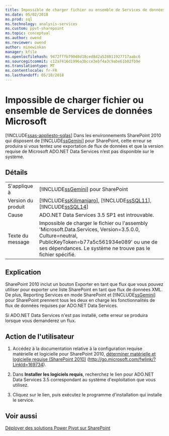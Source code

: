 ```yaml
---
title: Impossible de charger fichier ou ensemble de Services de données Microsoft | Documents Microsoft
ms.date: 05/02/2018
ms.prod: sql
ms.technology: analysis-services
ms.custom: ppvt-sharepoint
ms.topic: conceptual
ms.author: owend
ms.reviewer: owend
author: minewiskan
manager: kfile
ms.openlocfilehash: 9472fffb790d8d18ced8d2a528011927717aabc6
ms.sourcegitcommit: c12a7416d1996a3bcce3ebf4a3c9abe61b02fb9e
ms.translationtype: MT
ms.contentlocale: fr-FR
ms.lasthandoff: 05/10/2018
---
```

# <a name="could-not-load-file-or-assembly-microsoft-data-services"></a>Impossible de charger fichier ou ensemble de Services de données Microsoft
[!INCLUDE[ssas-appliesto-sqlas](../../includes/ssas-appliesto-sqlas.md)]
  Dans les environnements SharePoint 2010 qui disposent de [!INCLUDE[ssGemini](../../includes/ssgemini-md.md)] pour SharePoint, cette erreur se produira si vous tentez une exportation de flux de données et que la version requise de Microsoft ADO.NET Data Services n’est pas disponible sur le système.  
  
## <a name="details"></a>Détails  
  
|||  
|-|-|  
|S'applique à|[!INCLUDE[ssGemini](../../includes/ssgemini-md.md)] pour SharePoint|  
|Version du produit|[!INCLUDE[ssKilimanjaro](../../includes/sskilimanjaro-md.md)], [!INCLUDE[ssSQL11](../../includes/sssql11-md.md)], [!INCLUDE[ssSQL14](../../includes/sssql14-md.md)]|  
|Cause|ADO.NET Data Services 3.5 SP1 est introuvable.|  
|Texte du message|Impossible de charger le fichier ou l'assembly 'Microsoft.Data.Services, Version=3.5.0.0, Culture=neutral, PublicKeyToken=b77a5c561934e089' ou une de ses dépendances. Le système ne trouve pas le fichier spécifié.|  
  
## <a name="explanation"></a>Explication  
 SharePoint 2010 inclut un bouton Exporter en tant que flux que vous pouvez utiliser pour exporter une liste SharePoint en tant que flux de données XML. De plus, Reporting Services en mode SharePoint et [!INCLUDE[ssGemini](../../includes/ssgemini-md.md)] pour SharePoint prennent tous les deux en charge les fonctionnalités de flux de données requises par ADO.NET Data Services.  
  
 Si ADO.NET Data Services n'est pas installé, cette erreur se produira lorsque vous demanderez un flux.  
  
## <a name="user-action"></a>Action de l'utilisateur  
  
1.  Accédez à la documentation relative à la configuration requise matérielle et logicielle pour SharePoint 2010, [déterminer matérielle et logicielle requise (SharePoint 2010)](http://go.microsoft.com/fwlink/?LinkId=169734) (http://go.microsoft.com/fwlink/?LinkId=169734).  
  
2.  Dans **Installer les logiciels requis**, recherchez le lien pour ADO.NET Data Services 3.5 correspondant au système d'exploitation que vous utilisez.  
  
3.  Cliquez sur le lien, puis exécutez le programme d'installation qui installe le service.  
  
## <a name="see-also"></a>Voir aussi  
 [Déployer des solutions Power Pivot sur SharePoint](../../analysis-services/power-pivot-sharepoint/deploy-power-pivot-solutions-to-sharepoint.md)  
  
  
